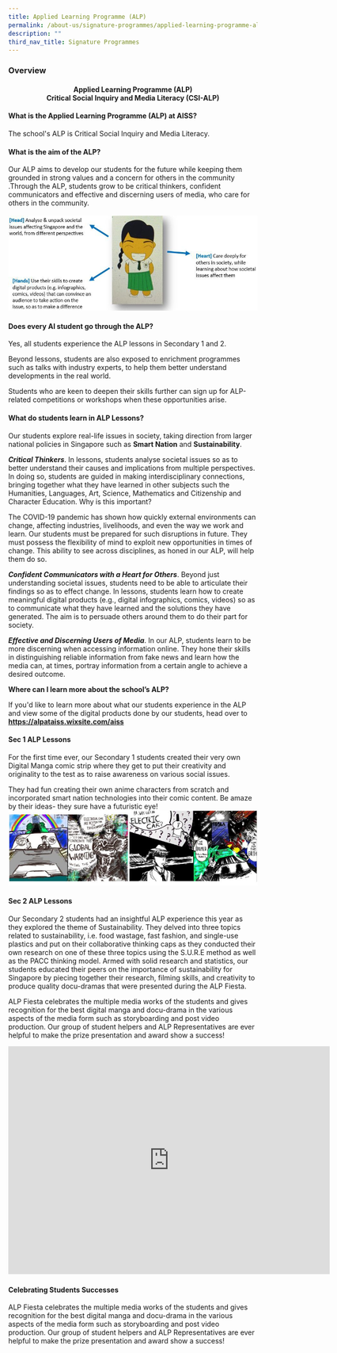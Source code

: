 ```yaml
---
title: Applied Learning Programme (ALP)
permalink: /about-us/signature-programmes/applied-learning-programme-alp/
description: ""
third_nav_title: Signature Programmes
---
```

<h3>Overview</h3>
<h4 style="text-align: center;"><strong>Applied Learning Programme (ALP)</strong><br><strong>Critical Social Inquiry and Media Literacy (CSI-ALP)</strong></h4>
<h4>What is the Applied Learning Programme (ALP) at AISS?</h4>
The school's ALP is Critical Social Inquiry and Media Literacy.

<h4>What is the aim of the ALP?</h4>
Our ALP aims to develop our students for the future while keeping them grounded in strong values and a concern for others in the community .Through the ALP, students grow to be critical thinkers, confident communicators and effective and discerning users of media, who care for others in the community.
<br>
<br>
<img src="/images/alp1.jpg">
<br>
<h4>Does every AI student go through the ALP?</h4>
Yes, all students experience the ALP lessons in Secondary 1 and 2.

Beyond lessons, students are also exposed to enrichment programmes such as talks with industry experts, to help them better understand developments in the real world.

Students who are keen to deepen their skills further can sign up for ALP-related competitions or workshops when these opportunities arise.

<h4>What do students learn in ALP Lessons?</h4>
Our students explore real-life issues in society, taking direction from larger national policies in Singapore such as <strong>Smart Nation</strong>&nbsp;and&nbsp;<strong>Sustainability</strong>.

<strong><em>Critical Thinkers</em></strong>. In lessons, students analyse societal issues so as to better understand their causes and implications from multiple perspectives. In doing so, students are guided in making interdisciplinary connections, bringing together what they have learned in other subjects such the Humanities, Languages, Art, Science, Mathematics and Citizenship and Character Education. Why is this important?

The COVID-19 pandemic has shown how quickly external environments can change, affecting industries, livelihoods, and even the way we work and learn. Our students must be prepared for such disruptions in future. They must possess the flexibility of mind to exploit new opportunities in times of change. This ability to see across disciplines, as honed in our ALP, will help them do so.

<strong><em>Confident Communicators with a Heart for Others</em></strong>. Beyond just understanding societal issues, students need to be able to articulate their findings so as to effect change. In lessons, students learn how to create meaningful digital products (e.g., digital infographics, comics, videos) so as to communicate what they have learned and the solutions they have generated. The aim is to persuade others around them to do their part for society.

<strong><em>Effective and Discerning Users of Media</em></strong>. In our ALP, students learn to be more discerning when accessing information online. They hone their skills in distinguishing reliable information from fake news and learn how the media can, at times, portray information from a certain angle to achieve a desired outcome.

<strong>Where can I learn more about the school’s ALP?</strong>

If you'd like to learn more about what our students experience in the ALP and view some of the digital products done by our students, head over to <strong><a rel="noopener" target="_blank" href="https://alpataiss.wixsite.com/aiss">https://alpataiss.wixsite.com/aiss</a></strong>

<h4>Sec 1 ALP Lessons</h4>
For the first time ever, our Secondary 1 students created their very own Digital Manga comic strip where they get to put their creativity and originality to the test as to raise awareness on various social issues.

They had fun creating their own anime characters from scratch and incorporated smart nation technologies into their comic content. Be amaze by their ideas- they sure have a futuristic eye!
<br>
![](/images/Sec%201%20ALP%20Lessons-comic.jpg)
<h4>Sec 2 ALP Lessons</h4>
Our Secondary 2 students had an insightful ALP experience this year as they explored the theme of Sustainability. They delved into three topics related to sustainability, i.e. food wastage, fast fashion, and single-use plastics and put on their collaborative thinking caps as they conducted their own research on one of these three topics using the S.U.R.E method as well as the PACC thinking model. Armed with solid research and statistics, our students educated their peers on the importance of sustainability for Singapore by piecing together their research, filming skills, and creativity to produce quality docu-dramas that were presented during the ALP Fiesta.

ALP Fiesta celebrates the multiple media works of the students and gives recognition for the best digital manga and docu-drama in the various aspects of the media form such as storyboarding and post video production. Our group of student helpers and ALP Representatives are ever helpful to make the prize presentation and award show a success!

<iframe allowfullscreen="true" height="460" width="650" frameborder="0" src="https://docs.google.com/presentation/d/e/2PACX-1vQoqKEk8iAwTmKFaWMRyov1mhmsEaswe5oOFvng8PUqopadvaJm_1xKYnaDu3v9Mx9jM7xR8sWUXPNu/embed?start=true&amp;loop=true&amp;delayms=10000"></iframe>

<h4>Celebrating Students Successes</h4>
ALP Fiesta celebrates the multiple media works of the students and gives recognition for the best digital manga and docu-drama in the various aspects of the media form such as storyboarding and post video production. Our group of student helpers and ALP Representatives are ever helpful to make the prize presentation and award show a success!

